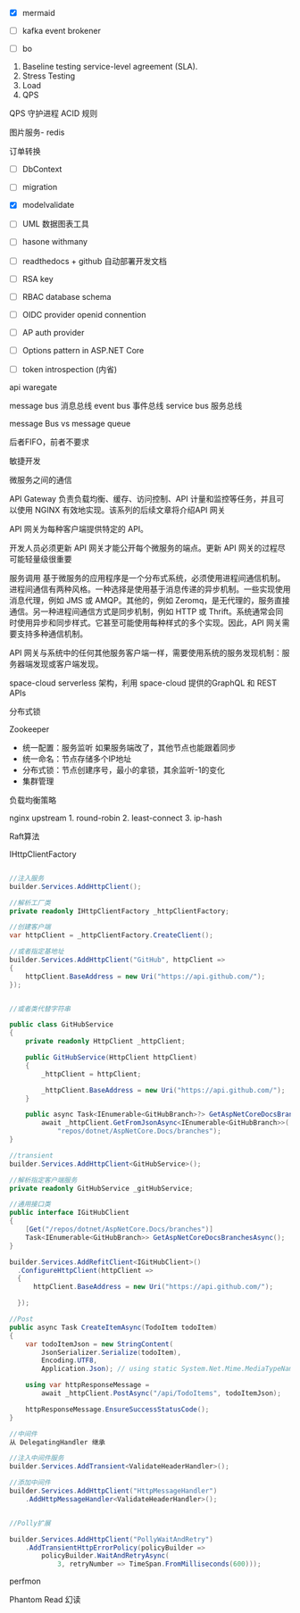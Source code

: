 + [x] mermaid
* [ ] kafka event brokener
* [ ] bo



1. Baseline testing
 service-level agreement (SLA).
2. Stress Testing
3. Load
4. QPS


QPS
守护进程
ACID 规则

图片服务- redis


订单转换


+ [ ] DbContext
+ [ ] migration
+ [x] modelvalidate
+ [ ] UML 数据图表工具
+ [ ] hasone withmany
+ [ ] readthedocs + github 自动部署开发文档
+ [ ] RSA key
+ [ ] RBAC database schema
+ [ ] OIDC provider  openid connention
+ [ ] AP auth provider
+ [ ] Options pattern in ASP.NET Core
+ [ ] token introspection (内省)


api waregate

message bus 消息总线
event bus 事件总线
service bus 服务总线

message Bus vs message queue

后者FIFO，前者不要求


敏捷开发

微服务之间的通信

API Gateway 负责负载均衡、缓存、访问控制、API 计量和监控等任务，并且可以使用 NGINX 有效地实现。该系列的后续文章将介绍API 网关

API 网关为每种客户端提供特定的 API。

开发人员必须更新 API 网关才能公开每个微服务的端点。更新 API 网关的过程尽可能轻量级很重要


服务调用
基于微服务的应用程序是一个分布式系统，必须使用进程间通信机制。进程间通信有两种风格。一种选择是使用基于消息传递的异步机制。一些实现使用消息代理，例如 JMS 或 AMQP。其他的，例如 Zeromq，是无代理的，服务直接通信。另一种进程间通信方式是同步机制，例如 HTTP 或 Thrift。系统通常会同时使用异步和同步样式。它甚至可能使用每种样式的多个实现。因此，API 网关需要支持多种通信机制。

API 网关与系统中的任何其他服务客户端一样，需要使用系统的服务发现机制：服务器端发现或客户端发现。


space-cloud serverless 架构，利用 space-cloud 提供的GraphQL 和 REST APIs


分布式锁

Zookeeper

- 统一配置：服务监听 如果服务端改了，其他节点也能跟着同步
- 统一命名：节点存储多个IP地址
- 分布式锁：节点创建序号，最小的拿锁，其余监听-1的变化
- 集群管理


负载均衡策略

  nginx upstream 1. round-robin 2. least-connect 3. ip-hash


Raft算法


IHttpClientFactory

```csharp

//注入服务
builder.Services.AddHttpClient();

//解析工厂类
private readonly IHttpClientFactory _httpClientFactory;

//创建客户端
var httpClient = _httpClientFactory.CreateClient();

//或者指定基地址
builder.Services.AddHttpClient("GitHub", httpClient =>
{
    httpClient.BaseAddress = new Uri("https://api.github.com/");
});


//或者类代替字符串

public class GitHubService
{
    private readonly HttpClient _httpClient;

    public GitHubService(HttpClient httpClient)
    {
        _httpClient = httpClient;

        _httpClient.BaseAddress = new Uri("https://api.github.com/");
    }

    public async Task<IEnumerable<GitHubBranch>?> GetAspNetCoreDocsBranchesAsync() =>
        await _httpClient.GetFromJsonAsync<IEnumerable<GitHubBranch>>(
            "repos/dotnet/AspNetCore.Docs/branches");
}

//transient
builder.Services.AddHttpClient<GitHubService>();

//解析指定客户端服务
private readonly GitHubService _gitHubService;

//通用接口类
public interface IGitHubClient
{
    [Get("/repos/dotnet/AspNetCore.Docs/branches")]
    Task<IEnumerable<GitHubBranch>> GetAspNetCoreDocsBranchesAsync();
}

builder.Services.AddRefitClient<IGitHubClient>()
  .ConfigureHttpClient(httpClient =>
  {
      httpClient.BaseAddress = new Uri("https://api.github.com/");

  });

//Post
public async Task CreateItemAsync(TodoItem todoItem)
{
    var todoItemJson = new StringContent(
        JsonSerializer.Serialize(todoItem),
        Encoding.UTF8,
        Application.Json); // using static System.Net.Mime.MediaTypeNames;

    using var httpResponseMessage =
        await _httpClient.PostAsync("/api/TodoItems", todoItemJson);

    httpResponseMessage.EnsureSuccessStatusCode();
}

//中间件
从 DelegatingHandler 继承

//注入中间件服务
builder.Services.AddTransient<ValidateHeaderHandler>();

//添加中间件
builder.Services.AddHttpClient("HttpMessageHandler")
    .AddHttpMessageHandler<ValidateHeaderHandler>();


//Polly扩展

builder.Services.AddHttpClient("PollyWaitAndRetry")
    .AddTransientHttpErrorPolicy(policyBuilder =>
        policyBuilder.WaitAndRetryAsync(
            3, retryNumber => TimeSpan.FromMilliseconds(600)));
```


perfmon

Phantom Read 幻读
